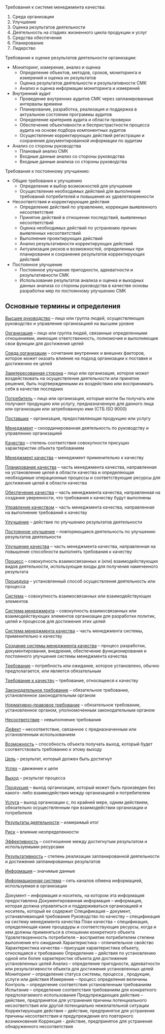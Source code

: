 Требования к системе менеджмента качества: 
1.  Среда организации 
2.  Улучшение 
3.  Оценка результатов деятельности 
4.  Деятельность на стадиях жизненного цикла продукции и услуг 
5.  Средства обеспечения 
6.  Планирование 
7.  Лидерство

Требования к оценке результатов деятельности организации: 
*  Мониторинг, измерение, анализ и оценка 
    *  Определение объектов, методов, сроков, мониторинга и измерений и оценка их результатов 
    *  Оценка результатов деятельности и результативности СМК 
    *  Анализ и оценка информации мониторинга и измерений 
*  Внутренний аудит 
    *  Проведение  внутренних  аудитов  СМК  через  запланированные интервалы времени 
    *  Планирование,  разработка,  реализация  и  поддержка  в  актуальном состоянии программы аудитов 
    *  Определение критериев аудита и области проверки 
    *  Обеспечение объективности и беспристрастности процесса аудита на основе подбора компонентных аудитов 
    *  Осуществление  корректирующих  действий  регистрации  и сохранения документированной информации по аудитам 
*  Анализ со стороны руководства 
    *  Плановый анализ СМК 
    *  Входные данные анализ со стороны руководства 
    *  Входные данные анализа со стороны руководства

Требования к постоянному улучшению: 
*  Общие требования к улучшению 
    *  Определение и выбор возможностей для улучшения 
    *  Осуществление необходимых действий для выполнения требований потребителей и повышения их удовлетворенности 
*  Несоответствия и корректирующие действия 
    *  Определение  действий  по  управлению,  коррекции  выявленного несоответствия 
    *  Принятие  действий  в  отношении  последствий,  выявленных несоответствий 
    *  Оценка необходимых действий по устранению причин выявленных несоответствий  
    *  Выполнение проектирующих действий 
    *  Анализ результативности корректирующих действий 
    *  Актуализация  рисков  и  возможностей,  определенных  при планировании и сохранение результатов корректирующих действий 
*  Постоянное улучшение 
    *  Постоянное  улучшение  пригодности,  адекватности  и результативности СМК 
    *  Использование  результатов  анализа  и оценка  и  выходных  данных анализа со стороны руководства в качестве основы разработки мер по постоянному улучшению СМК

## Основные термины и определения 
<ins>Высшее руководство</ins> – лицо или группа людей, осуществляющих руководство 
и управление организацией на высшем уровне  

<ins>Организация</ins>  –  лицо  или  группа  людей,  связанные  определенными 
отношениями, имеющие ответственность, полномочия и выполняющие свои 
функции для достижения целей  

<ins>Среда  организации</ins>  –  сочетание  внутренних  и  внешних  факторов,  которое 
может оказать влияние на подход организации к поставке и достижению ее 
целей  

<ins>Заинтересованная  сторона</ins>  –  лицо  или  организация,  которое  может 
воздействовать на осуществление деятельности или принятие решения, быть 
подтвержденными  их  воздействию  или  воспринимать  себя  в  качестве 
последних  

<ins>Потребитель</ins> – лицо или организация, которые могли бы получать или получают продукцию или услугу, предназначенную для данного лица или организации или затребованную ими (СТБ ISO 9000)  

<ins>Поставщик</ins> – организация, предоставляющая продукцию или услугу  

<ins>Менеджмент</ins> – скоординированная деятельность по руководству и управлению 
организацией  

<ins>Качество</ins>  –  степень  соответствия  совокупности  присущих  характеристик 
объекта требованиям  

<ins>Менеджмент качества</ins> – менеджмент применительно к качеству  

<ins>Планирование  качества</ins>  –  часть  менеджмента  качества,  направленная  на 
установление  целей  в  области  качества  и  определяющая  необходимые 
операционные процессы и соответствующие ресурсы для достижения целей в 
области качества  

<ins>Обеспечение качества</ins> – часть менеджмента качества, направленная на создание 
уверенности, что требования к качеству будут выполнены  

<ins>Управление  качеством</ins>  –  часть  менеджмента  качества,  направленная  на 
выполнение требований к качеству  

<ins>Улучшение</ins> – действие по улучшению результатов деятельности  

<ins>Постоянное  улучшение</ins>  –  повторяющаяся  деятельность  по  улучшению 
результатов деятельности  

<ins>Улучшение  качества</ins>  –  часть  менеджмента  качества,  направленная  на 
повышение способности выполнять требования к качеству 

<ins>Процесс</ins> – совокупность взаимосвязанных  и (или) взаимодействующих видов 
деятельности, использующие входы для получения намеченного результата  

<ins>Процедура</ins> – установленный способ осуществления деятельность или процесса  

<ins>Система</ins> – совокупность взаимосвязанных или взаимодействующих элементов  

<ins>Система  менеджмента</ins>  –  совокупность  взаимосвязанных  или 
взаимодействующих элементов организации для разработки политик, целей и 
процессов для достижения этих целей  

<ins>Система менеджмента качества</ins> – часть менеджмента системы, применительно 
к качеству  

<ins>Создание  системы  менеджмента  качества</ins>  –  процесс  разработки, 
документирования,  внедрения,  обеспечение  функционирования  и 
постоянного улучшения системы менеджмента качества  

<ins>Требование</ins>  –  потребность  или  ожидание,  которое  установлено,  обычно 
предполагается, или является обязательным  

<ins>Требование к качеству</ins> – требование, относящееся к качеству  

<ins>Законодательное  требование</ins>  –  обязательное  требование,  установленное 
законодательным органом  

<ins>Нормативно-правовое требование</ins> – обязательное требование, установленное 
органом, уполномоченным законодательным органом  

<ins>Несоответствие</ins> – невыполнение требования  

<ins>Дефект</ins>  –  несоответствие,  связанное  с  предназначенным  или  установленным 
использованием  

<ins>Возможность</ins>  –  способность  объекта  получать  выход,  который  будет 
соответствовать требованию к этому выходу  

<ins>Цель</ins> – результат, который должен быть достигнут  

<ins>Успех</ins> – движение к цели  

<ins>Выход</ins> – результат процесса  

<ins>Продукция</ins> – выход организации, который может быть произведен без какого-
либо взаимодействия между организацией и потребителем  

<ins>Услуга</ins> – выход организации с, по крайней мере, одним действием, обязательно 
осуществленным при взаимодействии организации и потребителя  

<ins>Результаты деятельности</ins> – измеримый итог  

<ins>Риск</ins> – влияние неопределенности  

<ins>Эффективность</ins>  –  соотношение  между  достигнутым  результатом  и 
используемыми ресурсами  

<ins>Результативность</ins>  –  степень  реализации  запланированной  деятельности  и 
достижения запланированных результатов  

<ins>Информация</ins> – значимые данные 

<ins>Информационная система</ins> – сеть каналов обмена информацией, используемая 
в организации  

Документ – информация и носитель, на котором эта информация предоставлена 
Документированная информация – информация, которая должна управляться 
и поддерживаться организацией и носитель, который ее содержит 
Спецификация – документ, устанавливающий требования 
Руководство по качеству – спецификация на систему менеджмента качества 
План  качества  –  спецификация,  определяющая  какие  процедуры  и 
соответствующие ресурсы, когда и кем должны применяться в отношении 
конкретного объекта 
Удовлетворенность  потребителя  –  восприятие  потребителем  степени 
выполнения его ожиданий 
Характеристика – отличительное свойство 
Характеристика качества – присущая характеристика объекту, относящаяся к 
требованию 
Определение  –  действия  по  установлению  одной  или  более  характеристик 
объекта для достижения установленных целей 
Анализ – определение пригодности, адекватности или результативности объекта 
для достижения установленных целей 
Мониторинг – определение статуса системы, процесса , продукции, услуги или 
действия 
Измерение – процесс определения величины 
Контроль – определение соответствия установленным требованиям 
Испытание  –  определение  соответствия  требованиям  для  конкретного 
предполагаемого использования 
Предупреждающее  действие  –  действие,  предпринятое  для  устранения 
причины  потенциального  несоответствия  или  другой  потенциально 
нежелательной ситуации 
Корректирующее действие – действие, предпринятое для устранения причины 
несоответствия и предупреждения его повторного возникновения 
Коррекция  -  действие,  предпринятое  для  устранения  обнаруженного 
несоответствия 
